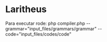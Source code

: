 # Laritheus

Para executar rode:
php compiler.php --grammar="input_files/grammars/grammar" --code="input_files/codes/code"